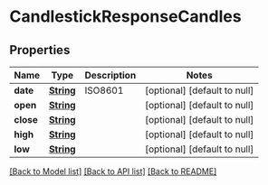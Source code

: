 # CandlestickResponseCandles
## Properties

Name | Type | Description | Notes
------------ | ------------- | ------------- | -------------
**date** | [**String**](string.md) | ISO8601 | [optional] [default to null]
**open** | [**String**](string.md) |  | [optional] [default to null]
**close** | [**String**](string.md) |  | [optional] [default to null]
**high** | [**String**](string.md) |  | [optional] [default to null]
**low** | [**String**](string.md) |  | [optional] [default to null]

[[Back to Model list]](../README.md#documentation-for-models) [[Back to API list]](../README.md#documentation-for-api-endpoints) [[Back to README]](../README.md)

